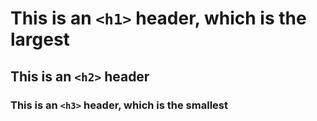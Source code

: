 # This is an `<h1>` header, which is the largest 
## This is an `<h2>` header
### This is an `<h3>` header, which is the smallest
